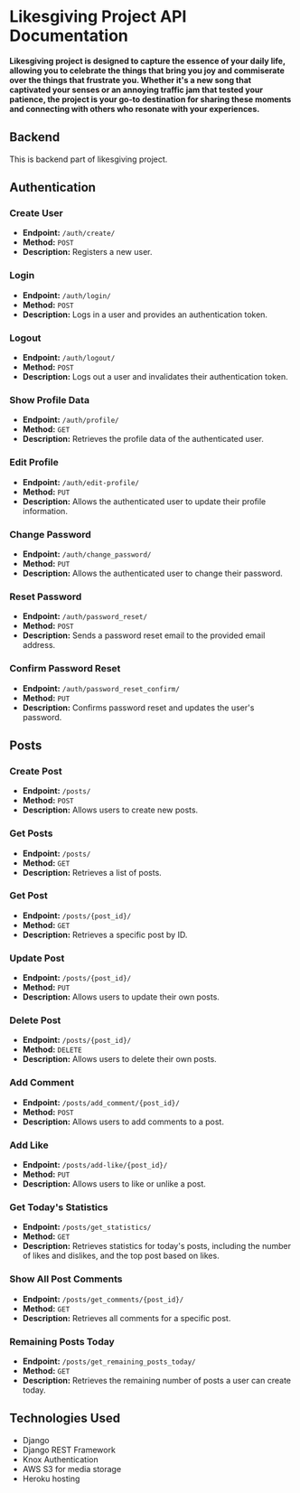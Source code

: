 # Likesgiving Project API Documentation

<b> Likesgiving project is designed to capture the essence of your daily life, allowing you to celebrate the things that bring you joy and commiserate over the things that
frustrate you. Whether it's a new song that captivated your senses or an
annoying traffic jam that tested your patience, the project is your go-to destination for sharing these moments and connecting with others who resonate with your experiences.</b>

## Backend

This is backend part of likesgiving project.

## Authentication

### Create User
- **Endpoint:** `/auth/create/`
- **Method:** `POST`
- **Description:** Registers a new user.

### Login
- **Endpoint:** `/auth/login/`
- **Method:** `POST`
- **Description:** Logs in a user and provides an authentication token.

### Logout
- **Endpoint:** `/auth/logout/`
- **Method:** `POST`
- **Description:** Logs out a user and invalidates their authentication token.

### Show Profile Data
- **Endpoint:** `/auth/profile/`
- **Method:** `GET`
- **Description:** Retrieves the profile data of the authenticated user.

### Edit Profile
- **Endpoint:** `/auth/edit-profile/`
- **Method:** `PUT`
- **Description:** Allows the authenticated user to update their profile information.

### Change Password
- **Endpoint:** `/auth/change_password/`
- **Method:** `PUT`
- **Description:** Allows the authenticated user to change their password.

### Reset Password
- **Endpoint:** `/auth/password_reset/`
- **Method:** `POST`
- **Description:** Sends a password reset email to the provided email address.

### Confirm Password Reset
- **Endpoint:** `/auth/password_reset_confirm/`
- **Method:** `PUT`
- **Description:** Confirms password reset and updates the user's password.

## Posts

### Create Post
- **Endpoint:** `/posts/`
- **Method:** `POST`
- **Description:** Allows users to create new posts.

### Get Posts
- **Endpoint:** `/posts/`
- **Method:** `GET`
- **Description:** Retrieves a list of posts.

### Get Post
- **Endpoint:** `/posts/{post_id}/`
- **Method:** `GET`
- **Description:** Retrieves a specific post by ID.

### Update Post
- **Endpoint:** `/posts/{post_id}/`
- **Method:** `PUT`
- **Description:** Allows users to update their own posts.

### Delete Post
- **Endpoint:** `/posts/{post_id}/`
- **Method:** `DELETE`
- **Description:** Allows users to delete their own posts.

### Add Comment
- **Endpoint:** `/posts/add_comment/{post_id}/`
- **Method:** `POST`
- **Description:** Allows users to add comments to a post.

### Add Like
- **Endpoint:** `/posts/add-like/{post_id}/`
- **Method:** `PUT`
- **Description:** Allows users to like or unlike a post.

### Get Today's Statistics
- **Endpoint:** `/posts/get_statistics/`
- **Method:** `GET`
- **Description:** Retrieves statistics for today's posts, including the number of likes and dislikes, and the top post based on likes.

### Show All Post Comments
- **Endpoint:** `/posts/get_comments/{post_id}/`
- **Method:** `GET`
- **Description:** Retrieves all comments for a specific post.

### Remaining Posts Today
- **Endpoint:** `/posts/get_remaining_posts_today/`
- **Method:** `GET`
- **Description:** Retrieves the remaining number of posts a user can create today.

## Technologies Used

- Django
- Django REST Framework
- Knox Authentication
- AWS S3 for media storage
- Heroku hosting

